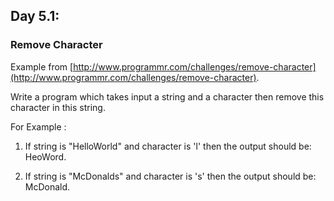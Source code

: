 ## Day 5.1: ##
### Remove Character ###

Example from [http://www.programmr.com/challenges/remove-character](http://www.programmr.com/challenges/remove-character).

Write a program which takes input a string and a character then remove this character in this string.

For Example :
1) If string is "HelloWorld" and character is 'l' then the output should be:
HeoWord.

2) If string is "McDonalds" and character is 's' then the output should be:
McDonald.

